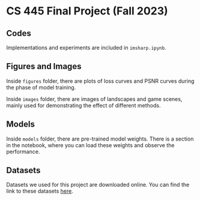 # CS 445 Final Project (Fall 2023)

## Codes

  Implementations and experiments are included in `imsharp.ipynb`.

## Figures and Images

  Inside `figures` folder, there are plots of loss curves and PSNR curves during the phase of model training.

  Inside `images` folder, there are images of landscapes and game scenes, mainly used for demonstrating the effect of different methods.

## Models

  Inside `models` folder, there are pre-trained model weights. There is a section in the notebook, where you can load these weights and observe the performance.

## Datasets

  Datasets we used for this project are downloaded online. You can find the link to these datasets [here](https://www.kaggle.com/datasets/jesucristo/super-resolution-benchmarks).